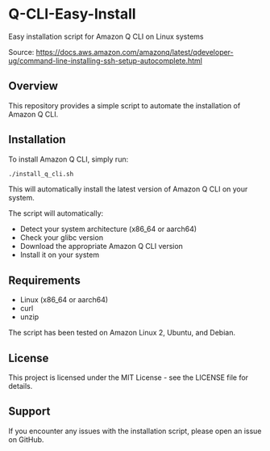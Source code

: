 # Q-CLI-Easy-Install

Easy installation script for Amazon Q CLI on Linux systems

Source: https://docs.aws.amazon.com/amazonq/latest/qdeveloper-ug/command-line-installing-ssh-setup-autocomplete.html

## Overview

This repository provides a simple script to automate the installation of Amazon Q CLI.

## Installation

To install Amazon Q CLI, simply run:

```bash
./install_q_cli.sh
```

This will automatically install the latest version of Amazon Q CLI on your system.

The script will automatically:
- Detect your system architecture (x86_64 or aarch64)
- Check your glibc version
- Download the appropriate Amazon Q CLI version
- Install it on your system

## Requirements

- Linux (x86_64 or aarch64)
- curl
- unzip

The script has been tested on Amazon Linux 2, Ubuntu, and Debian.

## License

This project is licensed under the MIT License - see the LICENSE file for details.

## Support

If you encounter any issues with the installation script, please open an issue on GitHub.
